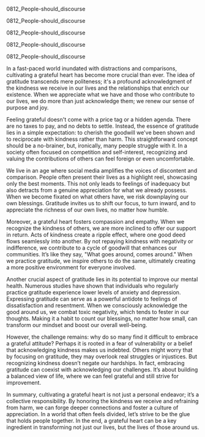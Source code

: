 
0812_People-should_discourse


0812_People-should_discourse


0812_People-should_discourse


0812_People-should_discourse


0812_People-should_discourse

In a fast-paced world inundated with distractions and comparisons, cultivating a grateful heart has become more crucial than ever. The idea of gratitude transcends mere politeness; it's a profound acknowledgment of the kindness we receive in our lives and the relationships that enrich our existence. When we appreciate what we have and those who contribute to our lives, we do more than just acknowledge them; we renew our sense of purpose and joy.

Feeling grateful doesn't come with a price tag or a hidden agenda. There are no taxes to pay, and no debts to settle. Instead, the essence of gratitude lies in a simple expectation: to cherish the goodwill we've been shown and to reciprocate with kindness rather than harm. This straightforward concept should be a no-brainer, but, ironically, many people struggle with it. In a society often focused on competition and self-interest, recognizing and valuing the contributions of others can feel foreign or even uncomfortable.

We live in an age where social media amplifies the voices of discontent and comparison. People often present their lives as a highlight reel, showcasing only the best moments. This not only leads to feelings of inadequacy but also detracts from a genuine appreciation for what we already possess. When we become fixated on what others have, we risk downplaying our own blessings. Gratitude invites us to shift our focus, to turn inward, and to appreciate the richness of our own lives, no matter how humble.

Moreover, a grateful heart fosters compassion and empathy. When we recognize the kindness of others, we are more inclined to offer our support in return. Acts of kindness create a ripple effect, where one good deed flows seamlessly into another. By not repaying kindness with negativity or indifference, we contribute to a cycle of goodwill that enhances our communities. It’s like they say, "What goes around, comes around." When we practice gratitude, we inspire others to do the same, ultimately creating a more positive environment for everyone involved.

Another crucial aspect of gratitude lies in its potential to improve our mental health. Numerous studies have shown that individuals who regularly practice gratitude experience lower levels of anxiety and depression. Expressing gratitude can serve as a powerful antidote to feelings of dissatisfaction and resentment. When we consciously acknowledge the good around us, we combat toxic negativity, which tends to fester in our thoughts. Making it a habit to count our blessings, no matter how small, can transform our mindset and boost our overall well-being.

However, the challenge remains: why do so many find it difficult to embrace a grateful attitude? Perhaps it is rooted in a fear of vulnerability or a belief that acknowledging kindness makes us indebted. Others might worry that by focusing on gratitude, they may overlook real struggles or injustices. But recognizing kindness doesn’t negate our hardships. In fact, embracing gratitude can coexist with acknowledging our challenges. It’s about building a balanced view of life, where we can feel grateful and still strive for improvement.

In summary, cultivating a grateful heart is not just a personal endeavor; it’s a collective responsibility. By honoring the kindness we receive and refraining from harm, we can forge deeper connections and foster a culture of appreciation. In a world that often feels divided, let’s strive to be the glue that holds people together. In the end, a grateful heart can be a key ingredient in transforming not just our lives, but the lives of those around us.